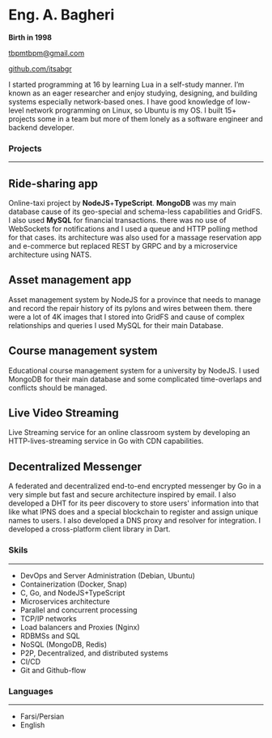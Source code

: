 # Eng. A. Bagheri
**Birth in 1998** 

[tbpmtbpm@gmail.com](mailto:tbpmtbpm@gmail.com)  

[github.com/itsabgr](https://github.com/itsabgr) 


I started programming at 16 by learning Lua in a self-study manner.
I’m known as an eager researcher and enjoy studying, designing, and building systems especially network-based ones.
I have good knowledge of low-level network programming on Linux, so Ubuntu is my OS.
I built 15+ projects some in a team but more of them lonely as a software engineer and backend developer.


### Projects
- - - -
## Ride-sharing app
Online-taxi project by **NodeJS**+**TypeScript**.
**MongoDB** was my main database cause of its geo-special and schema-less capabilities and GridFS.
I also used **MySQL** for financial transactions.
there was no use of WebSockets for notifications and I used a queue and HTTP polling method for that cases.
its architecture was also used for a massage reservation app and e-commerce but replaced REST by GRPC and by a microservice architecture using NATS.


## Asset management app
Asset management system by NodeJS for a province that needs to manage and record the repair history of its pylons and wires between them.
there were a lot of 4K images that I stored into GridFS and cause of complex relationships and queries I used MySQL for their main Database.


## Course management system
Educational course management system for a university by NodeJS.
I used MongoDB for their main database and some complicated time-overlaps and conflicts should be managed.


## Live Video Streaming
Live Streaming service for an online classroom system by developing an HTTP-lives-streaming service in Go with CDN capabilities.


## Decentralized Messenger
A federated and decentralized end-to-end encrypted messenger by Go in a very simple but fast and secure architecture inspired by email.
I also developed a DHT for its peer discovery to store users' information into that like what IPNS does and a special blockchain to register and assign unique names to users. I also developed a DNS proxy and resolver for integration.
I developed a cross-platform client library in Dart.


### Skils
- - - -
* DevOps and Server Administration (Debian, Ubuntu)
* Containerization (Docker, Snap)
* C, Go, and NodeJS+TypeScript
* Microservices architecture
* Parallel and concurrent processing
* TCP/IP networks
* Load balancers and Proxies (Nginx)
* RDBMSs and SQL
* NoSQL (MongoDB, Redis)
* P2P, Decentralized, and distributed systems
* CI/CD
* Git and Github-flow


### Languages
- - - -
* Farsi/Persian
* English
